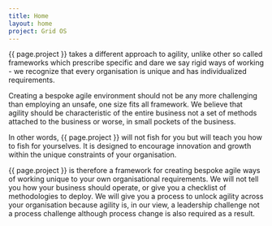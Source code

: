 ```yaml
---
title: Home
layout: home
project: Grid OS
---
```


{{ page.project }} takes a different approach to agility, unlike other so called frameworks which prescribe specific and dare we say rigid ways of working - we recognize that every organisation is unique and has individualized requirements.

Creating a bespoke agile environment should not be any more challenging than employing an unsafe, one size fits all framework. We believe that agility should be characteristic of the entire business not a set of methods attached to the business or worse, in small pockets of the business.

In other words, {{ page.project }} will not fish for you but will teach you how to fish for yourselves. It is designed to encourage innovation and growth within the unique constraints of your organisation.

{{ page.project }} is therefore a framework for creating bespoke agile ways of working unique to your own organisational requirements. We will not tell you how your business should operate, or give you a checklist of methodologies to deploy. We will give you a process to unlock agility across your organisation because agility is, in our view, a leadership challenge not a process challenge although process change is also required as a result.
